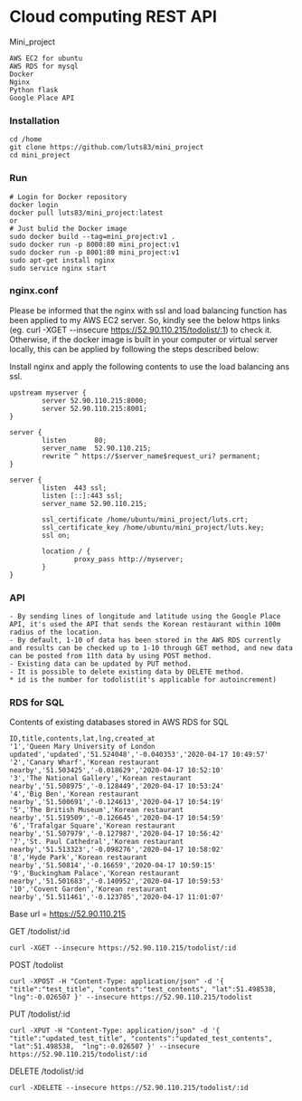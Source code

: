 # Cloud computing REST API
Mini_project
```shell
AWS EC2 for ubuntu
AWS RDS for mysql
Docker
Nginx
Python flask
Google Place API
```
### Installation
```shell
cd /home
git clone https://github.com/luts83/mini_project
cd mini_project
```
### Run
```shell
# Login for Docker repository
docker login
docker pull luts83/mini_project:latest
or
# Just bulid the Docker image
sudo docker build --tag=mini_project:v1 .
sudo docker run -p 8000:80 mini_project:v1
sudo docker run -p 8001:80 mini_project:v1
sudo apt-get install nginx
sudo service nginx start
```
### nginx.conf
Please be informed that the nginx with ssl and load balancing function has been applied to my AWS EC2 server. So, kindly see the below https links (eg. curl -XGET --insecure https://52.90.110.215/todolist/:1) to check it.
Otherwise, if the docker image is built in your computer or virtual server locally, this can be applied by following the steps described below:

Install nginx and apply the following contents to use the load balancing ans ssl.
```shell
upstream myserver {
        server 52.90.110.215:8000;
        server 52.90.110.215:8001;
}

server {
        listen       80;
        server_name  52.90.110.215;
        rewrite ^ https://$server_name$request_uri? permanent;
}

server {
        listen  443 ssl;
        listen [::]:443 ssl;
        server_name 52.90.110.215;

        ssl_certificate /home/ubuntu/mini_project/luts.crt;
        ssl_certificate_key /home/ubuntu/mini_project/luts.key;
        ssl on;

        location / {
                proxy_pass http://myserver;
        }
}
```
### API
```shell
- By sending lines of longitude and latitude using the Google Place API, it's used the API that sends the Korean restaurant within 100m radius of the location.
- By default, 1-10 of data has been stored in the AWS RDS currently and results can be checked up to 1-10 through GET method, and new data can be posted from 11th data by using POST method.
- Existing data can be updated by PUT method.
- It is possible to delete existing data by DELETE method.
* id is the number for todolist(it's applicable for autoincrement)
```
### RDS for SQL
Contents of existing databases stored in AWS RDS for SQL
```shell
ID,title,contents,lat,lng,created_at
'1','Queen Mary University of London updated','updated','51.524048','-0.040353','2020-04-17 10:49:57'
'2','Canary Wharf','Korean restaurant nearby','51.503425','-0.018629','2020-04-17 10:52:10'
'3','The National Gallery','Korean restaurant nearby','51.508975','-0.128449','2020-04-17 10:53:24'
'4','Big Ben','Korean restaurant nearby','51.500691','-0.124613','2020-04-17 10:54:19'
'5','The British Museum','Korean restaurant nearby','51.519509','-0.126645','2020-04-17 10:54:59'
'6','Trafalgar Square','Korean restaurant nearby','51.507979','-0.127987','2020-04-17 10:56:42'
'7','St. Paul Cathedral','Korean restaurant nearby','51.513323','-0.098276','2020-04-17 10:58:02'
'8','Hyde Park','Korean restaurant nearby','51.50814','-0.16659','2020-04-17 10:59:15'
'9','Buckingham Palace','Korean restaurant nearby','51.501683','-0.140952','2020-04-17 10:59:53'
'10','Covent Garden','Korean restaurant nearby','51.511461','-0.123785','2020-04-17 11:01:07'
```
Base url = https://52.90.110.215

GET /todolist/:id
```shell
curl -XGET --insecure https://52.90.110.215/todolist/:id
```
POST /todolist
```shell
curl -XPOST -H "Content-Type: application/json" -d '{ "title":"test_title", "contents":"test_contents", "lat":51.498538,  "lng":-0.026507 }' --insecure https://52.90.110.215/todolist
```
PUT /todolist/:id
```shell
curl -XPUT -H "Content-Type: application/json" -d '{ "title":"updated_test_title", "contents":"updated_test_contents", "lat":51.498538,  "lng":-0.026507 }' --insecure https://52.90.110.215/todolist/:id
```
DELETE /todolist/:id
```shell
curl -XDELETE --insecure https://52.90.110.215/todolist/:id
```
